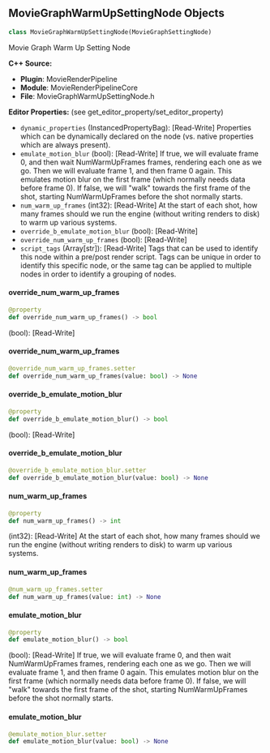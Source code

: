 ## MovieGraphWarmUpSettingNode Objects

```python
class MovieGraphWarmUpSettingNode(MovieGraphSettingNode)
```

Movie Graph Warm Up Setting Node

**C++ Source:**

- **Plugin**: MovieRenderPipeline
- **Module**: MovieRenderPipelineCore
- **File**: MovieGraphWarmUpSettingNode.h

**Editor Properties:** (see get_editor_property/set_editor_property)

- ``dynamic_properties`` (InstancedPropertyBag):  [Read-Write] Properties which can be dynamically declared on the node (vs. native properties which are always present).
- ``emulate_motion_blur`` (bool):  [Read-Write] If true, we will evaluate frame 0, and then wait NumWarmUpFrames frames, rendering each one as we go. Then we will evaluate frame 1, and then frame 0 again. This emulates motion blur on the first frame (which normally needs data before frame 0). If false, we will "walk" towards the first frame of the shot, starting NumWarmUpFrames before the shot normally starts.
- ``num_warm_up_frames`` (int32):  [Read-Write] At the start of each shot, how many frames should we run the engine (without writing renders to disk) to warm up various systems.
- ``override_b_emulate_motion_blur`` (bool):  [Read-Write]
- ``override_num_warm_up_frames`` (bool):  [Read-Write]
- ``script_tags`` (Array[str]):  [Read-Write] Tags that can be used to identify this node within a pre/post render script. Tags can be unique in order to identify this specific node,
  or the same tag can be applied to multiple nodes in order to identify a grouping of nodes.

<a id="unreal.MovieGraphWarmUpSettingNode.override_num_warm_up_frames"></a>

#### override_num_warm_up_frames

```python
@property
def override_num_warm_up_frames() -> bool
```

(bool):  [Read-Write]

<a id="unreal.MovieGraphWarmUpSettingNode.override_num_warm_up_frames"></a>

#### override_num_warm_up_frames

```python
@override_num_warm_up_frames.setter
def override_num_warm_up_frames(value: bool) -> None
```

<a id="unreal.MovieGraphWarmUpSettingNode.override_b_emulate_motion_blur"></a>

#### override_b_emulate_motion_blur

```python
@property
def override_b_emulate_motion_blur() -> bool
```

(bool):  [Read-Write]

<a id="unreal.MovieGraphWarmUpSettingNode.override_b_emulate_motion_blur"></a>

#### override_b_emulate_motion_blur

```python
@override_b_emulate_motion_blur.setter
def override_b_emulate_motion_blur(value: bool) -> None
```

<a id="unreal.MovieGraphWarmUpSettingNode.num_warm_up_frames"></a>

#### num_warm_up_frames

```python
@property
def num_warm_up_frames() -> int
```

(int32):  [Read-Write] At the start of each shot, how many frames should we run the engine (without writing renders to disk) to warm up various systems.

<a id="unreal.MovieGraphWarmUpSettingNode.num_warm_up_frames"></a>

#### num_warm_up_frames

```python
@num_warm_up_frames.setter
def num_warm_up_frames(value: int) -> None
```

<a id="unreal.MovieGraphWarmUpSettingNode.emulate_motion_blur"></a>

#### emulate_motion_blur

```python
@property
def emulate_motion_blur() -> bool
```

(bool):  [Read-Write] If true, we will evaluate frame 0, and then wait NumWarmUpFrames frames, rendering each one as we go. Then we will evaluate frame 1, and then frame 0 again. This emulates motion blur on the first frame (which normally needs data before frame 0). If false, we will "walk" towards the first frame of the shot, starting NumWarmUpFrames before the shot normally starts.

<a id="unreal.MovieGraphWarmUpSettingNode.emulate_motion_blur"></a>

#### emulate_motion_blur

```python
@emulate_motion_blur.setter
def emulate_motion_blur(value: bool) -> None
```

<a id="unreal.MovieJobVariableAssignmentContainer"></a>